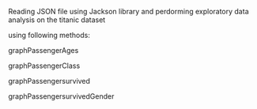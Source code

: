 Reading JSON file using Jackson library and perdorming exploratory data analysis on the titanic dataset

using following methods:

graphPassengerAges

graphPassengerClass

graphPassengersurvived

graphPassengersurvivedGender
